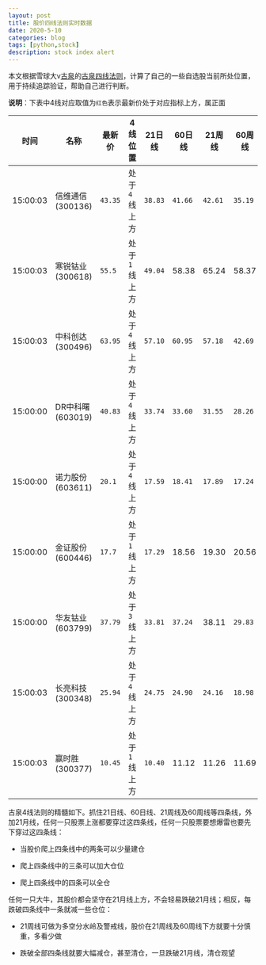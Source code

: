 ```yaml
---
layout: post
title: 股价四线法则实时数据
date: 2020-5-10
categories: blog
tags: [python,stock]
description: stock index alert
---
```



本文根据雪球大v[古泉](https://xueqiu.com/u/7148646888)的[古泉四线法则](https://xueqiu.com/7148646888/130498192)，计算了自己的一些自选股当前所处位置，用于持续追踪验证，帮助自己进行判断。

**说明**：下表中4线对应取值为`红色`表示最新价处于对应指标上方，属正面

时间|名称|最新价|4线位置|21日线|60日线|21周线|60周线
---|---|---|---|---|---|---|---
15:00:03|信维通信(300136)|`43.35`|处于`4`线上方|`38.83`|`41.66`|`42.61`|`35.19`
15:00:03|寒锐钴业(300618)|`55.5`|处于`1`线上方|`49.04`|58.38|65.24|58.37
15:00:03|中科创达(300496)|`63.95`|处于`4`线上方|`57.10`|`60.95`|`57.18`|`42.69`
15:00:00|DR中科曙(603019)|`40.83`|处于`4`线上方|`33.74`|`33.60`|`31.55`|`28.26`
15:00:00|诺力股份(603611)|`20.1`|处于`4`线上方|`17.59`|`18.41`|`17.89`|`17.24`
15:00:00|金证股份(600446)|`17.7`|处于`1`线上方|`17.29`|18.56|19.30|20.56
15:00:00|华友钴业(603799)|`37.79`|处于`3`线上方|`33.81`|`37.24`|38.11|`29.83`
15:00:03|长亮科技(300348)|`25.94`|处于`4`线上方|`24.75`|`24.90`|`24.16`|`18.98`
15:00:03|赢时胜(300377)|`10.45`|处于`1`线上方|`10.40`|11.12|11.26|11.69

古泉4线法则的精髓如下。抓住21日线、60日线、21周线及60周线等四条线，外加21月线，任何一只股票上涨都要穿过这四条线，任何一只股票要想爆雷也要先下穿过这四条线：

- 当股价爬上四条线中的两条可以少量建仓

- 爬上四条线中的三条可以加大仓位

- 爬上四条线中的四条可以全仓

任何一只大牛，其股价都会坚守在21月线上方，不会轻易跌破21月线；相反，每跌破四条线中一条就减一些仓位：

- 21周线可做为多空分水岭及警戒线，股价在21周线及60周线下方就要十分慎重，多看少做

- 跌破全部四条线就要大幅减仓，甚至清仓，一旦跌破21月线，清仓观望